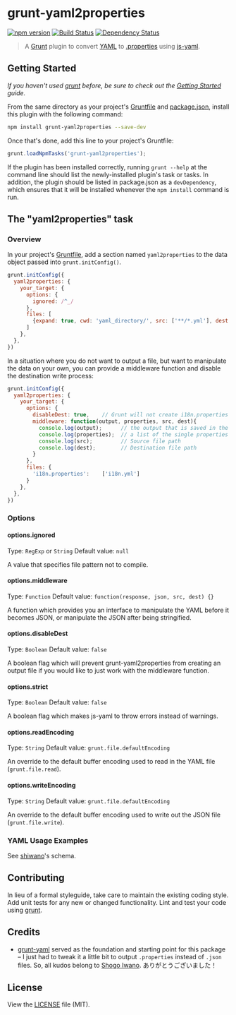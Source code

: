 # grunt-yaml2properties

[![npm version](https://badge.fury.io/js/grunt-yaml2properties.svg)](http://badge.fury.io/js/grunt-yaml2properties)
[![Build Status](https://secure.travis-ci.org/skanne/grunt-yaml2properties.png?branch=master)](http://travis-ci.org/skanne/grunt-yaml2properties)
[![Dependency Status](https://david-dm.org/skanne/grunt-yaml2properties.svg)](https://david-dm.org/skanne/grunt-yaml2properties)

> A [Grunt](https://github.com/gruntjs/grunt) plugin to convert [YAML](https://en.wikipedia.org/wiki/YAML) to [.properties](https://en.wikipedia.org/wiki/.properties) using [js-yaml](https://github.com/nodeca/js-yaml).

## Getting Started
_If you haven't used [grunt][] before, be sure to check out the [Getting Started][] guide._

From the same directory as your project's [Gruntfile][Getting Started] and [package.json][], install this plugin with the following command:

```bash
npm install grunt-yaml2properties --save-dev
```

Once that's done, add this line to your project's Gruntfile:

```js
grunt.loadNpmTasks('grunt-yaml2properties');
```

If the plugin has been installed correctly, running `grunt --help` at the command line should list the newly-installed plugin's task or tasks. In addition, the plugin should be listed in package.json as a `devDependency`, which ensures that it will be installed whenever the `npm install` command is run.

[grunt]: http://gruntjs.com/
[Getting Started]: http://gruntjs.com/getting-started
[package.json]: https://docs.npmjs.com/getting-started/using-a-package.json

## The "yaml2properties" task

### Overview
In your project's [Gruntfile](http://gruntjs.com/sample-gruntfile), add a section named `yaml2properties` to the data object passed into `grunt.initConfig()`.

```js
grunt.initConfig({
  yaml2properties: {
    your_target: {
      options: {
        ignored: /^_/
      },
      files: [
        {expand: true, cwd: 'yaml_directory/', src: ['**/*.yml'], dest: 'output_directory/'}
      ]
    },
  },
})
```
<!-- customTypes problematic:
grunt.initConfig({
  yaml2properties: {
    your_target: {
      options: {
        ignored: /^_/,
        customTypes: {
          '!include scalar': function(value, yamlLoader) {
            return yamlLoader(value);
          },
          '!max sequence': function(values) {
            return Math.max.apply(null, values);
          },
          '!extend mapping': function(value, yamlLoader) {
            return _.extend(yamlLoader(value.basePath), value.partial);
          }
        }
      },
      files: [
        {expand: true, cwd: 'yaml_directory/', src: ['**/*.yml'], dest: 'output_directory/'}
      ]
    },
  },
})
-->
In a situation where you do not want to output a file, but want to manipulate the data on your own, you can provide a middleware function and disable the destination write process:

```js
grunt.initConfig({
  yaml2properties: {
    your_target: {
      options: {
        disableDest: true,    // Grunt will not create i18n.properties as per the destination of the files object
        middleware: function(output, properties, src, dest){
          console.log(output);      // the output that is saved in the .properties file
          console.log(properties);  // a list of the single properties
          console.log(src);         // Source file path
          console.log(dest);        // Destination file path
        }
      },
      files: {
        'i18n.properties':    ['i18n.yml']
      }
    },
  },
})
```

### Options

#### options.ignored
Type: `RegExp` or `String`
Default value: `null`

A value that specifies file pattern not to compile.

<!-- #### options.customTypes
Type: `Object`
Default value: `{}`

A Object that defines custom types to [js-yaml](https://github.com/nodeca/js-yaml). A Object key is a `tag` and `loadKind` pair which is separated with a white space (e.g. `!include scalar` or `!max sequence`, `!extend mapping`). A Object value is a wrapper of loadResolver function which take `value` and `yamlLoader` arguments.

See also js-yaml [document](https://github.com/nodeca/js-yaml/wiki/Custom-types). -->

#### options.middleware
Type: `Function`
Default value: `function(response, json, src, dest) {}`

A function which provides you an interface to manipulate the YAML before it becomes JSON, or manipulate the JSON after being stringified.

#### options.disableDest
Type: `Boolean`
Default value: `false`

A boolean flag which will prevent grunt-yaml2properties from creating an output file if you would like to just work with the middleware function.

#### options.strict
Type: `Boolean`
Default value: `false`

A boolean flag which makes js-yaml to throw errors instead of warnings.

#### options.readEncoding
Type: `String`
Default value: `grunt.file.defaultEncoding`

An override to the default buffer encoding used to read in the YAML file (`grunt.file.read`).

#### options.writeEncoding
Type: `String`
Default value: `grunt.file.defaultEncoding`

An override to the default buffer encoding used to write out the JSON file (`grunt.file.write`).


### YAML Usage Examples
See [shiwano](https://github.com/shiwano/cw-schema)'s schema.


## Contributing
In lieu of a formal styleguide, take care to maintain the existing coding style. Add unit tests for any new or changed functionality. Lint and test your code using [grunt][].


## Credits
- [grunt-yaml](https://github.com/shiwano/grunt-yaml) served as the foundation and starting point for this package – I just had to tweak it a little bit to output `.properties` instead of `.json` files. So, all kudos belong to [Shogo Iwano](https://github.com/shiwano). ありがとうございました！


## License
View the [LICENSE](https://github.com/skanne/grunt-yaml2properties/blob/master/LICENSE-MIT) file (MIT).
